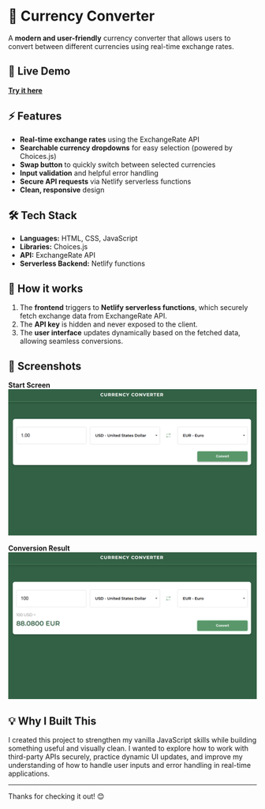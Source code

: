 # 💱 Currency Converter

A **modern and user-friendly** currency converter that allows users to convert between different currencies using real-time exchange rates.

## 🔗 Live Demo

[**Try it here**](https://currency-coverter-app.netlify.app/)

## ⚡ Features 

- **Real-time exchange rates** using the ExchangeRate API
- **Searchable currency dropdowns** for easy selection (powered by Choices.js)
- **Swap button** to quickly switch between selected currencies
- **Input validation** and helpful error handling
- **Secure API requests** via Netlify serverless functions
- **Clean, responsive** design

## 🛠️ Tech Stack

- **Languages:** HTML, CSS, JavaScript
- **Libraries:** Choices.js
- **API:** ExchangeRate API
- **Serverless Backend:** Netlify functions

## 📝 How it works

1. The **frontend** triggers to **Netlify serverless functions**, which securely fetch exchange data from ExchangeRate API.
2. The **API key** is hidden and never exposed to the client.
3. The **user interface** updates dynamically based on the fetched data, allowing seamless conversions.

## 📸 Screenshots


**Start Screen** 
![Start Screen](/assets/images/start-screen.png)

**Conversion Result** 
![Conversion Result Screen](/assets/images/conversion-screen.png)

## 💡 Why I Built This

I created this project to strengthen my vanilla JavaScript skills while building something useful and visually clean. I wanted to explore how to work with third-party APIs securely, practice dynamic UI updates, and improve my understanding of how to handle user inputs and error handling in real-time applications.

---

Thanks for checking it out! 😊